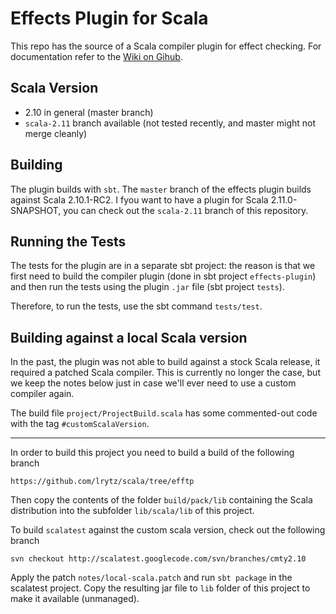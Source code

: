 # Effects Plugin for Scala

This repo has the source of a Scala compiler plugin for effect checking. For documentation
refer to the [Wiki on Gihub](https://github.com/lrytz/efftp/wiki).

## Scala Version

* 2.10 in general (master branch)
* `scala-2.11` branch available (not tested recently, and master might not merge cleanly)

## Building

The plugin builds with `sbt`. The `master` branch of the effects plugin builds against
Scala 2.10.1-RC2. I fyou want to have a plugin for Scala 2.11.0-SNAPSHOT, you can check
out the `scala-2.11` branch of this repository.


## Running the Tests

The tests for the plugin are in a separate sbt project: the reason is that we first need
to build the compiler plugin (done in sbt project `effects-plugin`) and then run the tests
using the plugin `.jar` file (sbt project `tests`).

Therefore, to run the tests, use the sbt command `tests/test`.


## Building against a local Scala version

In the past, the plugin was not able to build against a stock Scala release, it required
a patched Scala compiler. This is currently no longer the case, but we keep the notes below
just in case we'll ever need to use a custom compiler again.

The build file `project/ProjectBuild.scala` has some commented-out code with the tag
`#customScalaVersion`.

---

In order to build this project you need to build a build of the following branch

    https://github.com/lrytz/scala/tree/efftp

Then copy the contents of the folder `build/pack/lib` containing the Scala distribution
into the subfolder `lib/scala/lib` of this project.


To build `scalatest` against the custom scala version, check out the following branch

    svn checkout http://scalatest.googlecode.com/svn/branches/cmty2.10

Apply the patch `notes/local-scala.patch` and run `sbt package` in the scalatest project.
Copy the resulting jar file to `lib` folder of this project to make it available
(unmanaged).
